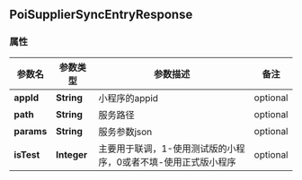 <a name="PoiSupplierSyncEntryResponse"></a>
## PoiSupplierSyncEntryResponse
### 属性
参数名 | 参数类型 | 参数描述 | 备注
------------ | ------------- | ------------- | -------------
**appId** | **String** | 小程序的appid |  optional
**path** | **String** | 服务路径 |  optional
**params** | **String** | 服务参数json |  optional
**isTest** | **Integer** | 主要用于联调，1-使用测试版的小程序，0或者不填-使用正式版小程序 |  optional





